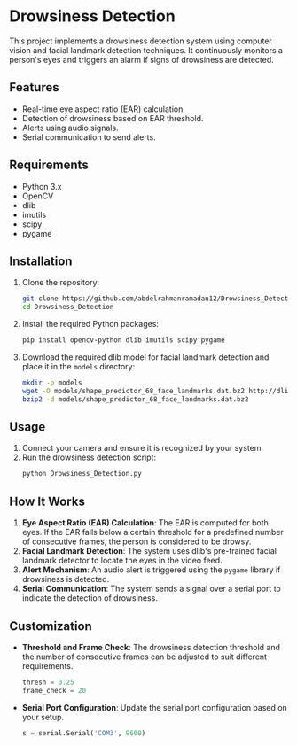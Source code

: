 # Drowsiness Detection

This project implements a drowsiness detection system using computer vision and facial landmark detection techniques. It continuously monitors a person's eyes and triggers an alarm if signs of drowsiness are detected.

## Features

- Real-time eye aspect ratio (EAR) calculation.
- Detection of drowsiness based on EAR threshold.
- Alerts using audio signals.
- Serial communication to send alerts.

## Requirements

- Python 3.x
- OpenCV
- dlib
- imutils
- scipy
- pygame

## Installation

1. Clone the repository:
    ```bash
    git clone https://github.com/abdelrahmanramadan12/Drowsiness_Detection.git
    cd Drowsiness_Detection
    ```

2. Install the required Python packages:
    ```bash
    pip install opencv-python dlib imutils scipy pygame
    ```

3. Download the required dlib model for facial landmark detection and place it in the `models` directory:
    ```bash
    mkdir -p models
    wget -O models/shape_predictor_68_face_landmarks.dat.bz2 http://dlib.net/files/shape_predictor_68_face_landmarks.dat.bz2
    bzip2 -d models/shape_predictor_68_face_landmarks.dat.bz2
    ```

## Usage

1. Connect your camera and ensure it is recognized by your system.
2. Run the drowsiness detection script:
    ```bash
    python Drowsiness_Detection.py
    ```

## How It Works

1. **Eye Aspect Ratio (EAR) Calculation**: The EAR is computed for both eyes. If the EAR falls below a certain threshold for a predefined number of consecutive frames, the person is considered to be drowsy.
2. **Facial Landmark Detection**: The system uses dlib's pre-trained facial landmark detector to locate the eyes in the video feed.
3. **Alert Mechanism**: An audio alert is triggered using the `pygame` library if drowsiness is detected.
4. **Serial Communication**: The system sends a signal over a serial port to indicate the detection of drowsiness.

## Customization

- **Threshold and Frame Check**: The drowsiness detection threshold and the number of consecutive frames can be adjusted to suit different requirements.
    ```python
    thresh = 0.25
    frame_check = 20
    ```

- **Serial Port Configuration**: Update the serial port configuration based on your setup.
    ```python
    s = serial.Serial('COM3', 9600)
    ```


